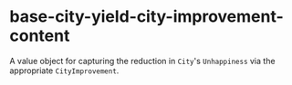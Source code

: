 # base-city-yield-city-improvement-content

A value object for capturing the reduction in `City`'s `Unhappiness` via the appropriate `CityImprovement`.
